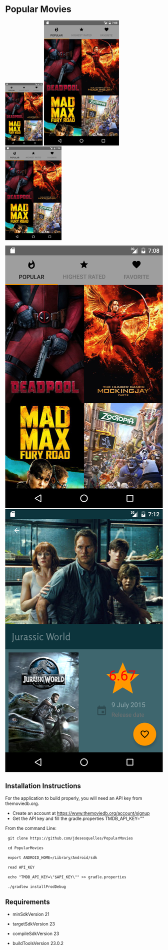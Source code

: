 Popular Movies
==============
<img src="screenshot.png" width="120" height="200" />
<img src="screenshot.png" width="240" height="400" />
<img src="screenshot.png" width="180" height="300" />


![Alt text](screenshot.png?raw=true "Popular Movies List view")
![Alt text](screenshot2.png?raw=true "Popular Movies Detail Screen")

Installation Instructions
-------------------------
For the application to build properly, you will need an API key from themoviedb.org.
* Create an account at https://www.themoviedb.org/account/signup
* Get the API key and fill the gradle.properties TMDB_API_KEY=""

From the command Line:

&nbsp;&nbsp;`git clone https://github.com/jdesesquelles/PopularMovies`

&nbsp;&nbsp;`cd PopularMovies`

&nbsp;&nbsp;`export ANDROID_HOME=/Library/Android/sdk`

&nbsp;&nbsp;`read API_KEY`

&nbsp;&nbsp;`echo "TMDB_API_KEY=\"$API_KEY\"" >> gradle.properties`

&nbsp;&nbsp;`./gradlew installProdDebug`

## Requirements

* minSdkVersion 21

* targetSdkVersion 23

* compileSdkVersion 23

* buildToolsVersion 23.0.2
